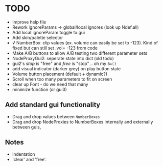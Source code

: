 # TODO

- Improve help file
- Rework ignoreParams -> global/local ignores (look up Ndef.all)
- Add local ignoreParam toggle to gui
- Add skin/palette selector
- √ NumberBox: clip values (ex. volume can easily be set to -123). Kind of fixed but can still set .vol= -123 from code
- Make A/B buttons to allow A/B testing two different parameter sets
- NodeProxyGui2: seperate state into dict (old todo)
- gui2's _stop_ is "free" and _free_ is "stop" .. oh my `8=()`
- add visual indicator (darker grey) on play button state
- Volume button placement (default + dynamic?)
- Scroll when too many parameters to fit on screen
- clear up Font - do we need that many
- minimize function (or gui3)

## Add standard gui functionality

* Drag and drop values between `NumberBoxes`
* Drag and drop NodeProxies to NumberBoxes internally and externally between guis,

## Notes

* indentation
* 'clear' and 'free'.
